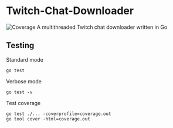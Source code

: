 # Twitch-Chat-Downloader
![Coverage](https://img.shields.io/badge/Coverage-38.9%25-yellow)
A multithreaded Twitch chat downloader written in Go

## Testing

Standard mode
```
go test
```

Verbose mode
```
go test -v
```

Test coverage
```
go test ./... -coverprofile=coverage.out
go tool cover -html=coverage.out
```